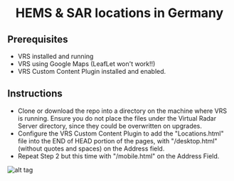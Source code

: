 <h1 align="center">
HEMS & SAR locations in Germany
</h1>

<h2>
  Prerequisites
</h2>

- VRS installed and running
- VRS using Google Maps (LeafLet won't work!!)
- VRS Custom Content Plugin installed and enabled.

<h2>
  Instructions
</h2>

- Clone or download the repo into a directory on the machine where VRS is running. Ensure you do not place the files under the Virtual Radar Server directory, since they could be overwritten on upgrades.
- Configure the VRS Custom Content Plugin to add the "Locations.html" file into the END of HEAD portion of the pages, with "/desktop.html" (without quotes and spaces) on the Address field.
- Repeat Step 2 but this time with "/mobile.html" on the Address Field.


![alt tag](https://github.com/ETEJSpotter/VRS_HEMS_SAR_Locations_Germany/blob/master/Locations.jpg)